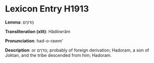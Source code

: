 # Lexicon Entry H1913

**Lemma**: הֲדוֹרָם

**Transliteration (xlit)**: Hădôwrâm

**Pronunciation**: had-o-rawm'

**Description**:
or הֲדֹרָם; probably of foreign derivation; Hadoram, a son of Joktan, and the tribe descended from him; Hadoram.
